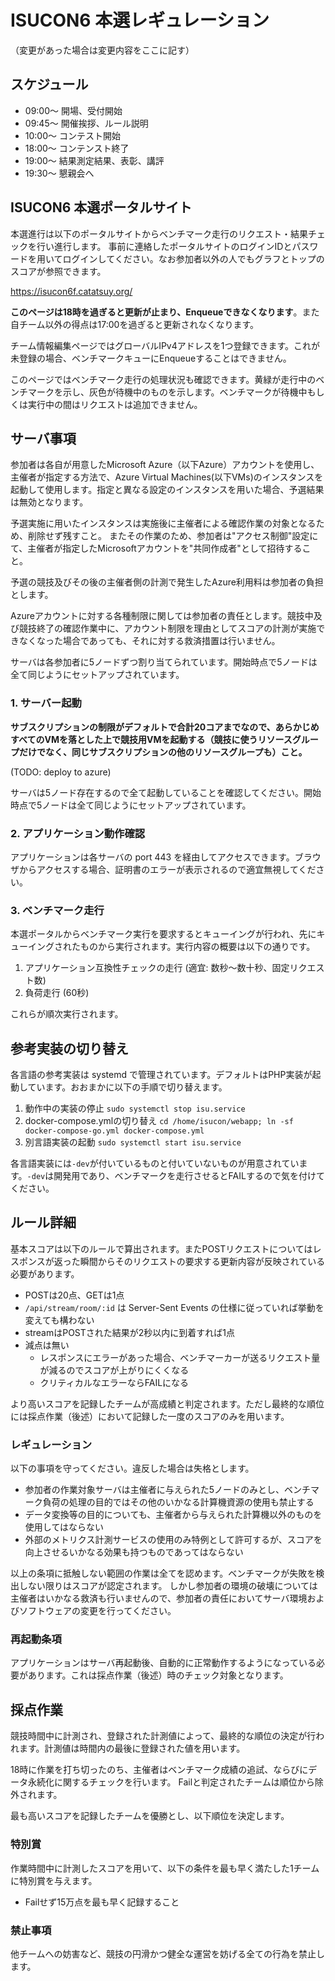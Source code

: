# ISUCON6 本選レギュレーション

（変更があった場合は変更内容をここに記す）

## スケジュール

  * 09:00～ 開場、受付開始
  * 09:45～ 開催挨拶、ルール説明
  * 10:00～ コンテスト開始
  * 18:00～ コンテンスト終了
  * 19:00～ 結果測定結果、表彰、講評
  * 19:30～ 懇親会へ

## ISUCON6 本選ポータルサイト

本選進行は以下のポータルサイトからベンチマーク走行のリクエスト・結果チェックを行い進行します。
事前に連絡したポータルサイトのログインIDとパスワードを用いてログインしてください。なお参加者以外の人でもグラフとトップのスコアが参照できます。

https://isucon6f.catatsuy.org/

__このページは18時を過ぎると更新が止まり、Enqueueできなくなります__。また自チーム以外の得点は17:00を過ぎると更新されなくなります。

チーム情報編集ページではグローバルIPv4アドレスを1つ登録できます。これが未登録の場合、ベンチマークキューにEnqueueすることはできません。

このページではベンチマーク走行の処理状況も確認できます。黄緑が走行中のベンチマークを示し、灰色が待機中のものを示します。ベンチマークが待機中もしくは実行中の間はリクエストは追加できません。

## サーバ事項

参加者は各自が用意したMicrosoft Azure（以下Azure）アカウントを使用し、主催者が指定する方法で、Azure Virtual Machines(以下VMs)のインスタンスを起動して使用します。指定と異なる設定のインスタンスを用いた場合、予選結果は無効となります。

予選実施に用いたインスタンスは実施後に主催者による確認作業の対象となるため、削除せず残すこと。 またその作業のため、参加者は"アクセス制御"設定にて、主催者が指定したMicrosoftアカウントを"共同作成者"として招待すること。

予選の競技及びその後の主催者側の計測で発生したAzure利用料は参加者の負担とします。

Azureアカウントに対する各種制限に関しては参加者の責任とします。競技中及び競技終了の確認作業中に、アカウント制限を理由としてスコアの計測が実施できなくなった場合であっても、それに対する救済措置は行いません。

サーバは各参加者に5ノードずつ割り当てられています。開始時点で5ノードは全て同じようにセットアップされています。

### 1. サーバー起動

__サブスクリプションの制限がデフォルトで合計20コアまでなので、あらかじめすべてのVMを落とした上で競技用VMを起動する（競技に使うリソースグループだけでなく、同じサブスクリプションの他のリソースグループも）こと。__

(TODO: deploy to azure)

サーバは5ノード存在するので全て起動していることを確認してください。開始時点で5ノードは全て同じようにセットアップされています。

### 2. アプリケーション動作確認

アプリケーションは各サーバの port 443 を経由してアクセスできます。ブラウザからアクセスする場合、証明書のエラーが表示されるので適宜無視してください。

### 3. ベンチマーク走行

本選ポータルからベンチマーク実行を要求するとキューイングが行われ、先にキューイングされたものから実行されます。実行内容の概要は以下の通りです。

1. アプリケーション互換性チェックの走行 (適宜: 数秒〜数十秒、固定リクエスト数)
2. 負荷走行 (60秒)

これらが順次実行されます。

## 参考実装の切り替え

各言語の参考実装は systemd で管理されています。デフォルトはPHP実装が起動しています。おおまかに以下の手順で切り替えます。

1. 動作中の実装の停止 `sudo systemctl stop isu.service`
2. docker-compose.ymlの切り替え `cd /home/isucon/webapp; ln -sf docker-compose-go.yml docker-compose.yml`
3. 別言語実装の起動 `sudo systemctl start isu.service`

各言語実装には`-dev`が付いているものと付いていないものが用意されています。`-dev`は開発用であり、ベンチマークを走行させるとFAILするので気を付けてください。

## ルール詳細

基本スコアは以下のルールで算出されます。またPOSTリクエストについてはレスポンスが返った瞬間からそのリクエストの要求する更新内容が反映されている必要があります。

  * POSTは20点、GETは1点
  * `/api/stream/room/:id` は Server-Sent Events の仕様に従っていれば挙動を変えても構わない
  * streamはPOSTされた結果が2秒以内に到着すれば1点
  * 減点は無い
    * レスポンスにエラーがあった場合、ベンチマーカーが送るリクエスト量が減るのでスコアが上がりにくくなる
    * クリティカルなエラーならFAILになる

より高いスコアを記録したチームが高成績と判定されます。ただし最終的な順位には採点作業（後述）において記録した一度のスコアのみを用います。

### レギュレーション

以下の事項を守ってください。違反した場合は失格とします。

  * 参加者の作業対象サーバは主催者に与えられた5ノードのみとし、ベンチマーク負荷の処理の目的ではその他のいかなる計算機資源の使用も禁止する
  * データ変換等の目的についても、主催者から与えられた計算機以外のものを使用してはならない
  * 外部のメトリクス計測サービスの使用のみ特例として許可するが、スコアを向上させるいかなる効果も持つものであってはならない

以上の条項に抵触しない範囲の作業は全てを認めます。ベンチマークが失敗を検出しない限りはスコアが認定されます。
しかし参加者の環境の破壊については主催者はいかなる救済も行いませんので、参加者の責任においてサーバ環境およびソフトウェアの変更を行ってください。

### 再起動条項

アプリケーションはサーバ再起動後、自動的に正常動作するようになっている必要があります。これは採点作業（後述）時のチェック対象となります。

## 採点作業

競技時間中に計測され、登録された計測値によって、最終的な順位の決定が行われます。計測値は時間内の最後に登録された値を用います。

18時に作業を打ち切ったのち、主催者はベンチマーク成績の追試、ならびにデータ永続化に関するチェックを行います。
Failと判定されたチームは順位から除外されます。

最も高いスコアを記録したチームを優勝とし、以下順位を決定します。

### 特別賞

作業時間中に計測したスコアを用いて、以下の条件を最も早く満たした1チームに特別賞を与えます。

* Failせず15万点を最も早く記録すること

### 禁止事項

他チームへの妨害など、競技の円滑かつ健全な運営を妨げる全ての行為を禁止します。
